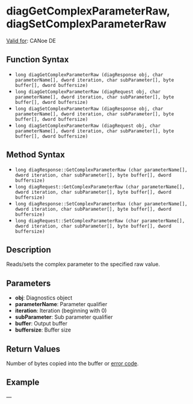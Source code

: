 # diagGetComplexParameterRaw, diagSetComplexParameterRaw

[Valid for](../../../Shared/FeatureAvailability.md): CANoe DE

## Function Syntax

- `long diagGetComplexParameterRaw (diagResponse obj, char parameterName[], dword iteration, char subParameter[], byte buffer[], dword buffersize)`
- `long diagGetComplexParameterRaw (diagRequest obj, char parameterName[], dword iteration, char subParameter[], byte buffer[], dword buffersize)`
- `long diagSetComplexParameterRaw (diagResponse obj, char parameterName[], dword iteration, char subParameter[], byte buffer[], dword buffersize)`
- `long diagSetComplexParameterRaw (diagRequest obj, char parameterName[], dword iteration, char subParameter[], byte buffer[], dword buffersize)`

## Method Syntax

- `long diagResponse::GetComplexParameterRaw (char parameterName[], dword iteration, char subParameter[], byte buffer[], dword buffersize)`
- `long diagRequest::GetComplexParameterRaw (char parameterName[], dword iteration, char subParameter[], byte buffer[], dword buffersize)`
- `long diagResponse::SetComplexParameterRax (char parameterName[], dword iteration, char subParameter[], byte buffer[], dword buffersize)`
- `long diagRequest::SetComplexParameterRaw (char parameterName[], dword iteration, char subParameter[], byte buffer[], dword buffersize)`

## Description

Reads/sets the complex parameter to the specified raw value.

## Parameters

- **obj**: Diagnostics object
- **parameterName**: Parameter qualifier
- **iteration**: Iteration (beginning with 0)
- **subParameter**: Sub parameter qualifier
- **buffer**: Output buffer
- **buffersize**: Buffer size

## Return Values

Number of bytes copied into the buffer or [error code](../CAPLfunctionsDiagnosticsErrorCode.md).

## Example

—